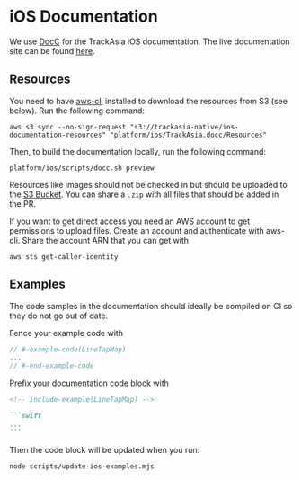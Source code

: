 # iOS Documentation

We use [DocC](https://www.swift.org/documentation/docc) for the TrackAsia iOS documentation. The live documentation site can be found [here](https://trackasia.com/trackasia-native/ios/latest/documentation/trackasia/).

## Resources

You need to have [aws-cli](https://github.com/aws/aws-cli) installed to download the resources from S3 (see below). Run the following command:

```
aws s3 sync --no-sign-request "s3://trackasia-native/ios-documentation-resources" "platform/ios/TrackAsia.docc/Resources"
```

Then, to build the documentation locally, run the following command:

```
platform/ios/scripts/docc.sh preview
```

Resources like images should not be checked in but should be uploaded to the [S3 Bucket](https://s3.eu-central-1.amazonaws.com/trackasia-native/index.html#ios-documentation-resources/). You can share a `.zip` with all files that should be added in the PR.

If you want to get direct access you need an AWS account to get permissions to upload files. Create an account and authenticate with aws-cli. Share the account ARN that you can get with

```
aws sts get-caller-identity
```

## Examples

The code samples in the documentation should ideally be compiled on CI so they do not go out of date.

Fence your example code with

```swift
// #-example-code(LineTapMap)
...
// #-end-example-code
```

Prefix your documentation code block with

````md
<!-- include-example(LineTapMap) -->

```swift
...
```
````

Then the code block will be updated when you run:

```sh
node scripts/update-ios-examples.mjs
```
